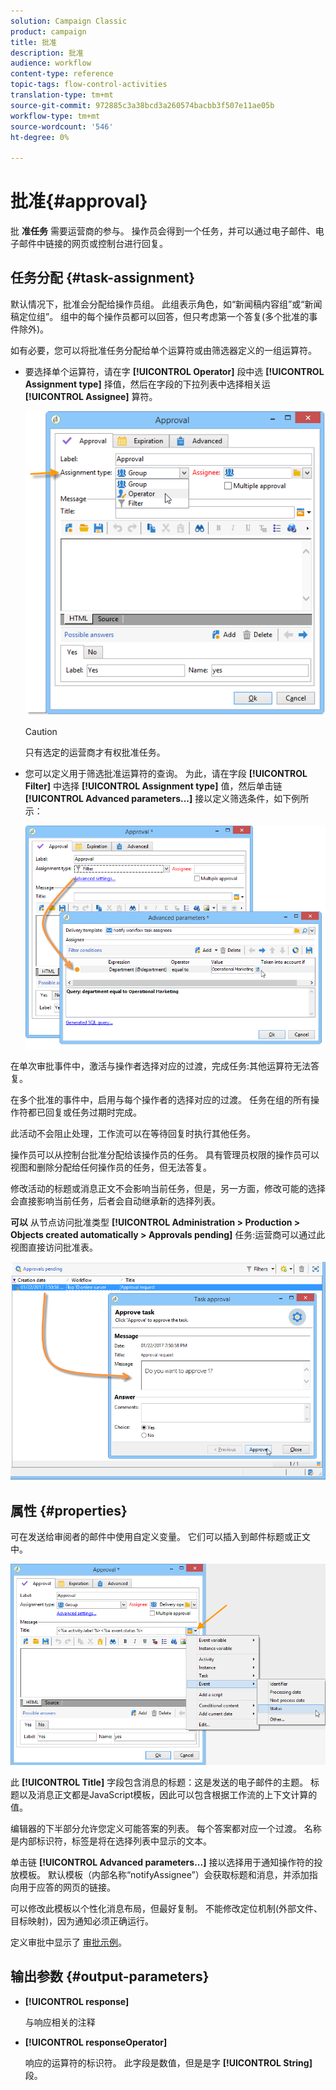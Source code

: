 ```yaml
---
solution: Campaign Classic
product: campaign
title: 批准
description: 批准
audience: workflow
content-type: reference
topic-tags: flow-control-activities
translation-type: tm+mt
source-git-commit: 972885c3a38bcd3a260574bacbb3f507e11ae05b
workflow-type: tm+mt
source-wordcount: '546'
ht-degree: 0%

---
```



# 批准{#approval}

批 **准任务** 需要运营商的参与。 操作员会得到一个任务，并可以通过电子邮件、电子邮件中链接的网页或控制台进行回复。

## 任务分配 {#task-assignment}

默认情况下，批准会分配给操作员组。 此组表示角色，如“新闻稿内容组”或“新闻稿定位组”。 组中的每个操作员都可以回答，但只考虑第一个答复(多个批准的事件除外)。

如有必要，您可以将批准任务分配给单个运算符或由筛选器定义的一组运算符。

* 要选择单个运算符，请在字 **[!UICONTROL Operator]** 段中选 **[!UICONTROL Assignment type]** 择值，然后在字段的下拉列表中选择相关运 **[!UICONTROL Assignee]** 算符。

   ![](assets/s_advuser_validation_box_assign.png)

   >[!CAUTION]
   >
   >只有选定的运营商才有权批准任务。

* 您可以定义用于筛选批准运算符的查询。 为此，请在字段 **[!UICONTROL Filter]** 中选择 **[!UICONTROL Assignment type]** 值，然后单击链 **[!UICONTROL Advanced parameters...]** 接以定义筛选条件，如下例所示：

   ![](assets/s_advuser_validation_box_filter.png)

在单次审批事件中，激活与操作者选择对应的过渡，完成任务:其他运算符无法答复。

在多个批准的事件中，启用与每个操作者的选择对应的过渡。 任务在组的所有操作符都已回复或任务过期时完成。

此活动不会阻止处理，工作流可以在等待回复时执行其他任务。

操作员可以从控制台批准分配给该操作员的任务。 具有管理员权限的操作员可以视图和删除分配给任何操作员的任务，但无法答复。

修改活动的标题或消息正文不会影响当前任务，但是，另一方面，修改可能的选择会直接影响当前任务，后者会自动继承新的选择列表。

**可以** 从节点访问批准类型 **[!UICONTROL Administration > Production > Objects created automatically > Approvals pending]** 任务:运营商可以通过此视图直接访问批准表。

![](assets/s_advuser_validation_from_console.png)

## 属性 {#properties}

可在发送给审阅者的邮件中使用自定义变量。 它们可以插入到邮件标题或正文中。

![](assets/edit_validation.png)

此 **[!UICONTROL Title]** 字段包含消息的标题：这是发送的电子邮件的主题。 标题以及消息正文都是JavaScript模板，因此可以包含根据工作流的上下文计算的值。

编辑器的下半部分允许您定义可能答案的列表。 每个答案都对应一个过渡。 名称是内部标识符，标签是将在选择列表中显示的文本。

单击链 **[!UICONTROL Advanced parameters...]** 接以选择用于通知操作符的投放模板。 默认模板（内部名称“notifyAssignee”）会获取标题和消息，并添加指向用于应答的网页的链接。

可以修改此模板以个性化消息布局，但最好复制。 不能修改定位机制(外部文件、目标映射)，因为通知必须正确运行。

定义审批中显示了 [审批示例](../../workflow/using/defining-approvals.md)。

## 输出参数 {#output-parameters}

* **[!UICONTROL response]**

   与响应相关的注释

* **[!UICONTROL responseOperator]**

   响应的运算符的标识符。 此字段是数值，但是是字 **[!UICONTROL String]** 段。

